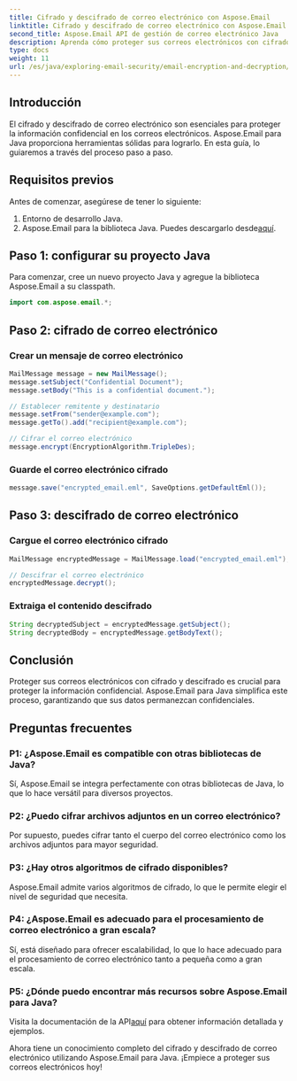 ```yaml
---
title: Cifrado y descifrado de correo electrónico con Aspose.Email
linktitle: Cifrado y descifrado de correo electrónico con Aspose.Email
second_title: Aspose.Email API de gestión de correo electrónico Java
description: Aprenda cómo proteger sus correos electrónicos con cifrado y descifrado de correo electrónico utilizando Aspose.Email para Java. Se incluyen guía paso a paso, código fuente y preguntas frecuentes.
type: docs
weight: 11
url: /es/java/exploring-email-security/email-encryption-and-decryption/
---
```


## Introducción

El cifrado y descifrado de correo electrónico son esenciales para proteger la información confidencial en los correos electrónicos. Aspose.Email para Java proporciona herramientas sólidas para lograrlo. En esta guía, lo guiaremos a través del proceso paso a paso.

## Requisitos previos

Antes de comenzar, asegúrese de tener lo siguiente:

1. Entorno de desarrollo Java.
2.  Aspose.Email para la biblioteca Java. Puedes descargarlo desde[aquí](https://releases.aspose.com/email/java/).

## Paso 1: configurar su proyecto Java

Para comenzar, cree un nuevo proyecto Java y agregue la biblioteca Aspose.Email a su classpath.

```java
import com.aspose.email.*;
```

## Paso 2: cifrado de correo electrónico

### Crear un mensaje de correo electrónico

```java
MailMessage message = new MailMessage();
message.setSubject("Confidential Document");
message.setBody("This is a confidential document.");

// Establecer remitente y destinatario
message.setFrom("sender@example.com");
message.getTo().add("recipient@example.com");

// Cifrar el correo electrónico
message.encrypt(EncryptionAlgorithm.TripleDes);
```

### Guarde el correo electrónico cifrado

```java
message.save("encrypted_email.eml", SaveOptions.getDefaultEml());
```

## Paso 3: descifrado de correo electrónico

### Cargue el correo electrónico cifrado

```java
MailMessage encryptedMessage = MailMessage.load("encrypted_email.eml");

// Descifrar el correo electrónico
encryptedMessage.decrypt();
```

### Extraiga el contenido descifrado

```java
String decryptedSubject = encryptedMessage.getSubject();
String decryptedBody = encryptedMessage.getBodyText();
```

## Conclusión

Proteger sus correos electrónicos con cifrado y descifrado es crucial para proteger la información confidencial. Aspose.Email para Java simplifica este proceso, garantizando que sus datos permanezcan confidenciales.

## Preguntas frecuentes

### P1: ¿Aspose.Email es compatible con otras bibliotecas de Java?

Sí, Aspose.Email se integra perfectamente con otras bibliotecas de Java, lo que lo hace versátil para diversos proyectos.

### P2: ¿Puedo cifrar archivos adjuntos en un correo electrónico?

Por supuesto, puedes cifrar tanto el cuerpo del correo electrónico como los archivos adjuntos para mayor seguridad.

### P3: ¿Hay otros algoritmos de cifrado disponibles?

Aspose.Email admite varios algoritmos de cifrado, lo que le permite elegir el nivel de seguridad que necesita.

### P4: ¿Aspose.Email es adecuado para el procesamiento de correo electrónico a gran escala?

Sí, está diseñado para ofrecer escalabilidad, lo que lo hace adecuado para el procesamiento de correo electrónico tanto a pequeña como a gran escala.

### P5: ¿Dónde puedo encontrar más recursos sobre Aspose.Email para Java?

 Visita la documentación de la API[aquí](https://reference.aspose.com/email/java/) para obtener información detallada y ejemplos.

Ahora tiene un conocimiento completo del cifrado y descifrado de correo electrónico utilizando Aspose.Email para Java. ¡Empiece a proteger sus correos electrónicos hoy!